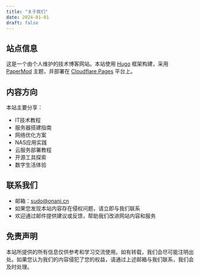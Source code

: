 ```yaml
---
title: "关于我们"
date: 2024-01-01
draft: false
---
```


## 站点信息
这是一个由个人维护的技术博客网站。本站使用 [Hugo](https://gohugo.io/) 框架构建，采用 [PaperMod](https://github.com/adityatelange/hugo-PaperMod) 主题，并部署在 [Cloudflare Pages](https://pages.cloudflare.com/) 平台上。

## 内容方向
本站主要分享：
- IT技术教程
- 服务器搭建指南
- 网络优化方案
- NAS应用实践
- 云服务部署教程
- 开源工具探索
- 数字生活体验

## 联系我们
- 邮箱：[sudo@onani.cn](mailto:sudo@onani.cn?subject=[AcoFork%20Blog]%20网站反馈)
- 如果您发现本站内容存在侵权问题，请立即与我们联系
- 欢迎通过邮件提供建议或反馈，帮助我们改进网站内容和服务

## 免责声明
本站所提供的所有信息仅供参考和学习交流使用。如有转载，我们会尽可能注明出处。如果您认为我们的内容侵犯了您的权益，请通过上述邮箱与我们联系，我们会及时处理。
